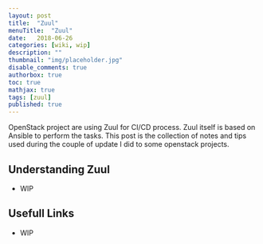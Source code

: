 ```yaml
---
layout: post
title:  "Zuul"
menuTitle:  "Zuul"
date:   2018-06-26
categories: [wiki, wip]
description: ""
thumbnail: "img/placeholder.jpg"
disable_comments: true
authorbox: true
toc: true
mathjax: true
tags: [zuul]
published: true
---
```


OpenStack project are using Zuul for CI/CD process. Zuul itself is based on Ansible to perform the tasks.
This post is the collection of notes and tips used during the couple of update I did to some openstack projects.

<!--more-->

## Understanding Zuul

- WIP 

## Usefull Links

- WIP


